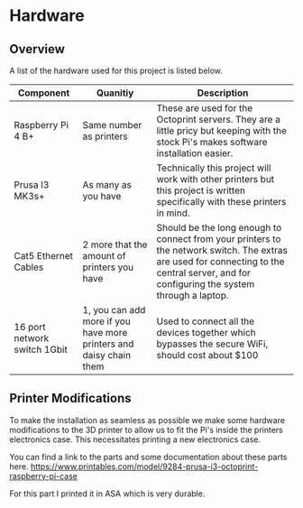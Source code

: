 # Hardware

## Overview

A list of the hardware used for this project is listed below.

| Component                    | Quanitiy                                                           | Description                                                                                                                                                                               |
| ---------------------------- | ------------------------------------------------------------------ | ----------------------------------------------------------------------------------------------------------------------------------------------------------------------------------------- |
| Raspberry Pi 4 B+            | Same number as printers                                            | These are used for the Octoprint servers. They are a little pricy but keeping with the stock Pi's makes software installation easier.                                                     |
| Prusa I3 MK3s+               | As many as you have                                                | Technically this project will work with other printers but this project is written specifically with these printers in mind.                                                              |
| Cat5 Ethernet Cables         | 2 more that the amount of printers you have                        | Should be the long enough to connect from your printers to the network switch. The extras are used for connecting to the central server, and for configuring the system through a laptop. |
| 16 port network switch 1Gbit | 1, you can add more if you have more printers and daisy chain them | Used to connect all the devices together which bypasses the secure WiFi, should cost about $100                                                                                           |

## Printer Modifications

To make the installation as seamless as possible we make some hardware modifications to the 3D printer to allow us to fit the Pi's inside the printers electronics case. This necessitates printing a new electronics case.

You can find a link to the parts and some documentation about these parts here.
https://www.printables.com/model/9284-prusa-i3-octoprint-raspberry-pi-case

For this part I printed it in ASA which is very durable.
